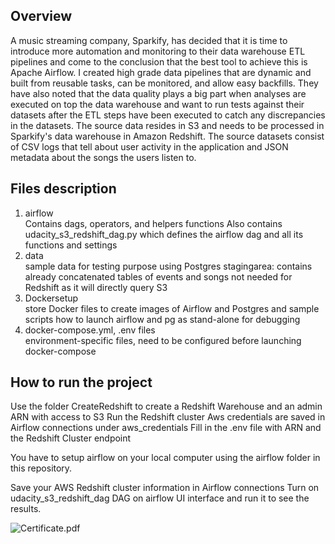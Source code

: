 <h2>Overview</h2>
A music streaming company, Sparkify, has decided that it is time to introduce more automation and monitoring to their data warehouse ETL pipelines and come to the conclusion that the best tool to achieve this is Apache Airflow. I created high grade data pipelines that are dynamic and built from reusable tasks, can be monitored, and allow easy backfills. They have also noted that the data quality plays a big part when analyses are executed on top the data warehouse and want to run tests against their datasets after the ETL steps have been executed to catch any discrepancies in the datasets. The source data resides in S3 and needs to be processed in Sparkify's data warehouse in Amazon Redshift. The source datasets consist of CSV logs that tell about user activity in the application and JSON metadata about the songs the users listen to.


<h2> Files description </h2>
 <ol>
  <li>airflow</li>
	Contains dags, operators, and helpers functions 
	Also contains udacity_s3_redshift_dag.py which defines the airflow dag and all its functions 			and settings
  <li>data</li>
	sample data for testing purpose using Postgres
	stagingarea: contains already concatenated tables of events and songs
	not needed for Redshift as it will directly query S3	
  <li>Dockersetup</li>
	store Docker files to create images of Airflow and Postgres
	and sample scripts how to launch airflow and pg as stand-alone for debugging
  <li>docker-compose.yml, .env files</li>
	environment-specific files, need to be configured before launching docker-compose
</ol> 


<h2> How to run the project </h2>
Use the folder CreateRedshift to create a Redshift Warehouse and an admin ARN with access to S3
Run the Redshift cluster
Aws credentials are saved in Airflow connections under aws_credentials
Fill in the .env file with ARN and the Redshift Cluster endpoint

You have to setup airflow on your local computer using the airflow folder in this repository.





Save your AWS Redshift cluster information in Airflow connections
Turn on udacity_s3_redshift_dag DAG on airflow UI interface and run it to see the results.




![Certificate.pdf](https://github.com/Shayan-ShA/Data-Modeling-with-Postgres-and-Cassandra-Projects-Udacity_DataEngineering/blob/main/Certificate.png)






